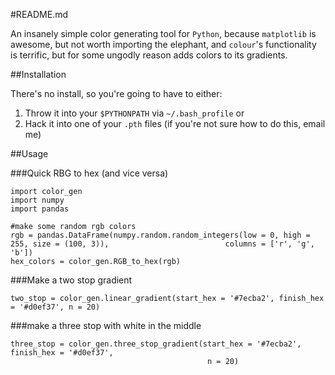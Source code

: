 #README.md

An insanely simple color generating tool for `Python`, because `matplotlib` is awesome, but not worth importing the elephant, and `colour`'s functionality is terrific, but for some ungodly reason adds colors to its gradients.

##Installation

There's no install, so you're going to have to either:
1. Throw it into your `$PYTHONPATH` via `~/.bash_profile` or
2. Hack it into one of your `.pth` files (if you're not sure how to do this, email me)

##Usage

###Quick RBG to hex (and vice versa)

    import color_gen
    import numpy
    import pandas
    
    #make some random rgb colors
    rgb = pandas.DataFrame(numpy.random.random_integers(low = 0, high = 255, size = (100, 3)), 							columns = ['r', 'g', 'b'])
    hex_colors = color_gen.RGB_to_hex(rgb)
    
    
###Make a two stop gradient

	two_stop = color_gen.linear_gradient(start_hex = '#7ecba2', finish_hex = '#d0ef37', n = 20)
	
###make a three stop with white in the middle

    three_stop = color_gen.three_stop_gradient(start_hex = '#7ecba2', finish_hex = '#d0ef37', 
    											n = 20)
	
    
